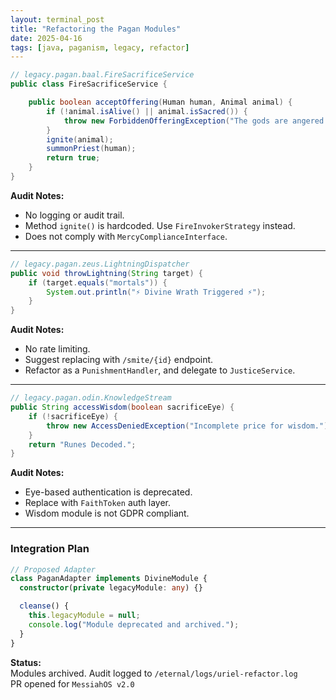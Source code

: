 ```yaml
---
layout: terminal_post
title: "Refactoring the Pagan Modules"
date: 2025-04-16
tags: [java, paganism, legacy, refactor]
---
```


```java
// legacy.pagan.baal.FireSacrificeService
public class FireSacrificeService {

    public boolean acceptOffering(Human human, Animal animal) {
        if (!animal.isAlive() || animal.isSacred()) {
            throw new ForbiddenOfferingException("The gods are angered.");
        }
        ignite(animal);
        summonPriest(human);
        return true;
    }
}
```

**Audit Notes:**
- No logging or audit trail.
- Method `ignite()` is hardcoded. Use `FireInvokerStrategy` instead.
- Does not comply with `MercyComplianceInterface`.

---

```java
// legacy.pagan.zeus.LightningDispatcher
public void throwLightning(String target) {
    if (target.equals("mortals")) {
        System.out.println("⚡ Divine Wrath Triggered ⚡");
    }
}
```

**Audit Notes:**
- No rate limiting.
- Suggest replacing with `/smite/{id}` endpoint.
- Refactor as a `PunishmentHandler`, and delegate to `JusticeService`.

---

```java
// legacy.pagan.odin.KnowledgeStream
public String accessWisdom(boolean sacrificeEye) {
    if (!sacrificeEye) {
        throw new AccessDeniedException("Incomplete price for wisdom.");
    }
    return "Runes Decoded.";
}
```

**Audit Notes:**
- Eye-based authentication is deprecated.
- Replace with `FaithToken` auth layer.
- Wisdom module is not GDPR compliant.

---

### Integration Plan

```ts
// Proposed Adapter
class PaganAdapter implements DivineModule {
  constructor(private legacyModule: any) {}

  cleanse() {
    this.legacyModule = null;
    console.log("Module deprecated and archived.");
  }
}
```

**Status:**  
Modules archived. Audit logged to `/eternal/logs/uriel-refactor.log`  
PR opened for `MessiahOS v2.0`